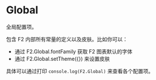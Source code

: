# Global

全局配置项。

包含 F2 内部所有常量的定义以及皮肤。比如你可以：

- 通过 F2.Global.fontFamily 获取 F2 图表默认的字体
- 通过 F2.Global.setTheme({}) 来设置皮肤

具体可以通过打印 `console.log(F2.Global)` 来查看各个配置项。
